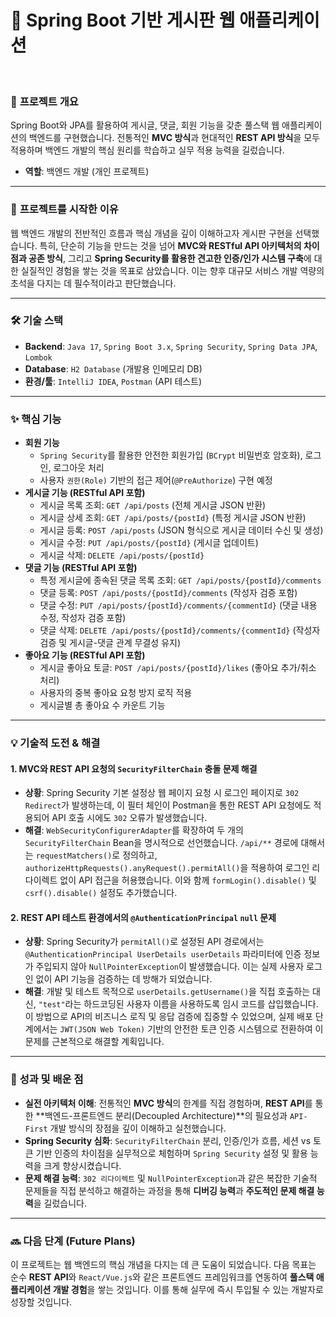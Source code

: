# 📖 Spring Boot 기반 게시판 웹 애플리케이션

<br>

### 📌 **프로젝트 개요**
Spring Boot와 JPA를 활용하여 게시글, 댓글, 회원 기능을 갖춘 풀스택 웹 애플리케이션의 백엔드를 구현했습니다. 전통적인 **MVC 방식**과 현대적인 **REST API 방식**을 모두 적용하며 백엔드 개발의 핵심 원리를 학습하고 실무 적용 능력을 길렀습니다.


* **역할**: 백엔드 개발 (개인 프로젝트)

---

### 🤔 **프로젝트를 시작한 이유**
웹 백엔드 개발의 전반적인 흐름과 핵심 개념을 깊이 이해하고자 게시판 구현을 선택했습니다. 특히, 단순히 기능을 만드는 것을 넘어 **MVC와 RESTful API 아키텍처의 차이점과 공존 방식**, 그리고 **Spring Security를 활용한 견고한 인증/인가 시스템 구축**에 대한 실질적인 경험을 쌓는 것을 목표로 삼았습니다. 이는 향후 대규모 서비스 개발 역량의 초석을 다지는 데 필수적이라고 판단했습니다.

---

### 🛠️ **기술 스택**
* **Backend**: `Java 17`, `Spring Boot 3.x`, `Spring Security`, `Spring Data JPA`, `Lombok`
* **Database**: `H2 Database` (개발용 인메모리 DB)
* **환경/툴**: `IntelliJ IDEA`, `Postman` (API 테스트)

---

### ✨ **핵심 기능**

* **회원 기능**
    * `Spring Security`를 활용한 안전한 회원가입 (`BCrypt` 비밀번호 암호화), 로그인, 로그아웃 처리
    * 사용자 `권한(Role)` 기반의 접근 제어(`@PreAuthorize`) 구현 예정
* **게시글 기능 (RESTful API 포함)**
    * 게시글 목록 조회: `GET /api/posts` (전체 게시글 JSON 반환)
    * 게시글 상세 조회: `GET /api/posts/{postId}` (특정 게시글 JSON 반환)
    * 게시글 등록: `POST /api/posts` (JSON 형식으로 게시글 데이터 수신 및 생성)
    * 게시글 수정: `PUT /api/posts/{postId}` (게시글 업데이트)
    * 게시글 삭제: `DELETE /api/posts/{postId}`
* **댓글 기능 (RESTful API 포함)**
    * 특정 게시글에 종속된 댓글 목록 조회: `GET /api/posts/{postId}/comments`
    * 댓글 등록: `POST /api/posts/{postId}/comments` (작성자 검증 포함)
    * 댓글 수정: `PUT /api/posts/{postId}/comments/{commentId}` (댓글 내용 수정, 작성자 검증 포함)
    * 댓글 삭제: `DELETE /api/posts/{postId}/comments/{commentId}` (작성자 검증 및 게시글-댓글 관계 무결성 유지)
* **좋아요 기능 (RESTful API 포함)**
    * 게시글 좋아요 토글: `POST /api/posts/{postId}/likes` (좋아요 추가/취소 처리)
    * 사용자의 중복 좋아요 요청 방지 로직 적용
    * 게시글별 총 좋아요 수 카운트 기능

---

### 💡 **기술적 도전 & 해결**

#### 1. **MVC와 REST API 요청의 `SecurityFilterChain` 충돌 문제 해결**
* **상황**: Spring Security 기본 설정상 웹 페이지 요청 시 로그인 페이지로 `302 Redirect`가 발생하는데, 이 필터 체인이 Postman을 통한 REST API 요청에도 적용되어 API 호출 시에도 `302` 오류가 발생했습니다.
* **해결**: `WebSecurityConfigurerAdapter`를 확장하여 두 개의 `SecurityFilterChain` Bean을 명시적으로 선언했습니다. `/api/**` 경로에 대해서는 `requestMatchers()`로 정의하고, `authorizeHttpRequests().anyRequest().permitAll()`을 적용하여 로그인 리다이렉트 없이 API 접근을 허용했습니다. 이와 함께 `formLogin().disable()` 및 `csrf().disable()` 설정도 추가했습니다.

#### 2. **REST API 테스트 환경에서의 `@AuthenticationPrincipal` `null` 문제**
* **상황**: Spring Security가 `permitAll()`로 설정된 API 경로에서는 `@AuthenticationPrincipal UserDetails userDetails` 파라미터에 인증 정보가 주입되지 않아 `NullPointerException`이 발생했습니다. 이는 실제 사용자 로그인 없이 API 기능을 검증하는 데 방해가 되었습니다.
* **해결**: 개발 및 테스트 목적으로 `userDetails.getUsername()`을 직접 호출하는 대신, `"test"`라는 하드코딩된 사용자 이름을 사용하도록 임시 코드를 삽입했습니다. 이 방법으로 API의 비즈니스 로직 및 응답 검증에 집중할 수 있었으며, 실제 배포 단계에서는 `JWT(JSON Web Token)` 기반의 안전한 토큰 인증 시스템으로 전환하여 이 문제를 근본적으로 해결할 계획입니다.

---

### 🎯 **성과 및 배운 점**
* **실전 아키텍처 이해**: 전통적인 **MVC 방식**의 한계를 직접 경험하며, **REST API**를 통한 **백엔드-프론트엔드 분리(Decoupled Architecture)**의 필요성과 `API-First` 개발 방식의 장점을 깊이 이해하고 실천했습니다.
* **Spring Security 심화**: `SecurityFilterChain` 분리, 인증/인가 흐름, 세션 vs 토큰 기반 인증의 차이점을 실무적으로 체험하며 `Spring Security` 설정 및 활용 능력을 크게 향상시켰습니다.
* **문제 해결 능력**: `302 리다이렉트` 및 `NullPointerException`과 같은 복잡한 기술적 문제들을 직접 분석하고 해결하는 과정을 통해 **디버깅 능력**과 **주도적인 문제 해결 능력**을 길렀습니다.

---

### 🔜 **다음 단계 (Future Plans)**
이 프로젝트는 웹 백엔드의 핵심 개념을 다지는 데 큰 도움이 되었습니다. 다음 목표는 순수 **REST API**와 `React/Vue.js`와 같은 프론트엔드 프레임워크를 연동하여 **풀스택 애플리케이션 개발 경험**을 쌓는 것입니다. 이를 통해 실무에 즉시 투입될 수 있는 개발자로 성장할 것입니다.
